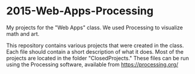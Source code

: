 # 2015-Web-Apps-Processing
My projects for the "Web Apps" class. We used Processing to visualize math and art.

This repository contains various projects that were created in the class.
Each file should contain a short description of what it does. Most of the projects are located in the folder "ClosedProjects."
These files can be run using the Processing software, available from https://processing.org/
